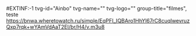 #EXTINF:-1 tvg-id="Ainbo" tvg-name="" tvg-logo="" group-title="filmes", teste
https://bnwa.wheretowatch.ru/simple/EqPFI_IQBAro1HhYl67rC8cuqlwevruzQxp7rqk+wYAmVdAaT2El/br/H4/v.m3u8
